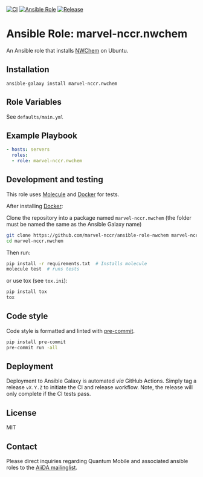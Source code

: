 [![CI](https://github.com/marvel-nccr/ansible-role-nwchem/workflows/CI/badge.svg)](https://github.com/marvel-nccr/ansible-role-nwchem/actions)
[![Ansible Role](https://img.shields.io/ansible/role/53077.svg)](https://galaxy.ansible.com/marvel-nccr/nwchem)
[![Release](https://img.shields.io/github/tag/marvel-nccr/ansible-role-nwchem.svg)](https://github.com/marvel-nccr/ansible-role-nwchem/releases)

# Ansible Role: marvel-nccr.nwchem

An Ansible role that installs [NWChem](https://github.com/nwchemgit/nwchem) on Ubuntu.

## Installation

`ansible-galaxy install marvel-nccr.nwchem`

## Role Variables

See `defaults/main.yml`

## Example Playbook

```yaml
- hosts: servers
  roles:
  - role: marvel-nccr.nwchem
```

## Development and testing

This role uses [Molecule](https://molecule.readthedocs.io/en/latest/#) and [Docker](https://www.docker.com/) for tests.

After installing [Docker](https://www.docker.com/):

Clone the repository into a package named `marvel-nccr.nwchem` (the folder must be named the same as the Ansible Galaxy name)

```bash
git clone https://github.com/marvel-nccr/ansible-role-nwchem marvel-nccr.nwchem
cd marvel-nccr.nwchem
```

Then run:

```bash
pip install -r requirements.txt  # Installs molecule
molecule test  # runs tests
```

or use tox (see `tox.ini`):

```bash
pip install tox
tox
```

## Code style

Code style is formatted and linted with [pre-commit](https://pre-commit.com/).

```bash
pip install pre-commit
pre-commit run -all
```

## Deployment

Deployment to Ansible Galaxy is automated *via* GitHub Actions.
Simply tag a release `vX.Y.Z` to initiate the CI and release workflow.
Note, the release will only complete if the CI tests pass.

## License

MIT

## Contact

Please direct inquiries regarding Quantum Mobile and associated ansible roles to the [AiiDA mailinglist](http://www.aiida.net/mailing-list/).
